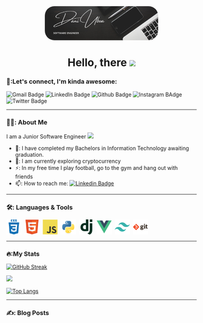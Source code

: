 <div id="header" align="center">
  <img
  src="/images/banner.png"
  alt="Alt text"
  title="Optional title"
  style="display: inline-block; margin: 0 auto; max-width: 300px; border-radius: 25px; ">
    
  <h1>
    Hello, there
    <img src="https://media.giphy.com/media/hvRJCLFzcasrR4ia7z/giphy.gif" width="30px"/>
  </h1>
</div>

### 🤝:Let's connect, I'm kinda awesome:

<div id="header">
   <div id="badges">
      <img src="https://img.shields.io/badge/Gmail-D14836?style=for-the-badge&logo=gmail&logoColor=white" alt="Gmail Badge"/>
      <img src="https://img.shields.io/badge/LinkedIn-0077B5?style=for-the-badge&logo=linkedin&logoColor=white" alt="LinkedIn Badge"/>
      <img src="https://img.shields.io/badge/GitHub-100000?style=for-the-badge&logo=github&logoColor=white" alt="Github Badge"/>
      <img src="https://img.shields.io/badge/Instagram-E4405F?style=for-the-badge&logo=instagram&logoColor=white" alt="Instagram BAdge"/>
      <img src="https://img.shields.io/badge/Twitter-1DA1F2?style=for-the-badge&logo=twitter&logoColor=white" alt="Twitter Badge"/>
    </div>
   
</div>

---

### 👨‍💻: About Me

I am a Junior Software Engineer <img src="https://media.giphy.com/media/WUlplcMpOCEmTGBtBW/giphy.gif" width="30">

- 🔭: I have completed my Bachelors in Information Technology awaiting graduation.
- 🌱: I am currently exploring cryptocurrency
- ⚡: In my free time I play football, go to the gym and hang out with friends
- 📫: How to reach me: [![Linkedin Badge](https://img.shields.io/badge/-UkechDanielUboa-blue?style=flat&logo=Linkedin&logoColor=white)](linkedin.com/in/ukechdanieluboa)

---

### 🛠️: Languages & Tools

<div>
  <img src="https://github.com/devicons/devicon/blob/master/icons/css3/css3-plain-wordmark.svg"  title="CSS3" alt="CSS" width="40" height="40"/>&nbsp;
  <img src="https://github.com/devicons/devicon/blob/master/icons/html5/html5-original.svg" title="HTML5" alt="HTML" width="40" height="40"/>&nbsp;
  <img src="https://github.com/devicons/devicon/blob/master/icons/javascript/javascript-original.svg" title="JavaScript" alt="JavaScript" width="40" height="40"/>&nbsp;
   <img src="https://github.com/devicons/devicon/blob/master/icons/python/python-original.svg" title="Python" alt="Python" width="40" height="40"/>&nbsp;
  <img src="https://github.com/devicons/devicon/blob/master/icons/django/django-plain.svg" title="Django" alt="Django" width="40" height="40"/>&nbsp;
  <img src="https://github.com/devicons/devicon/blob/master/icons/vuejs/vuejs-original.svg" title="Vuejs" alt="Vuejs" width="40" height="40"/>&nbsp;
  <img src="https://github.com/devicons/devicon/blob/master/icons/tailwindcss/tailwindcss-plain.svg" title="Tailwindcss" alt="Tailwindcss" width="40" height="40"/>&nbsp;
  <img src="https://github.com/devicons/devicon/blob/master/icons/git/git-original-wordmark.svg" title="Git" **alt="Git" width="40" height="40"/>
</div>

---

### 🔥:My Stats

[![GitHub Streak](http://github-readme-streak-stats.herokuapp.com?user=daniuboa&date_format=M%20j%5B%2C%20Y%5D)](https://git.io/streak-stats)

<img height="180em" src="https://github-readme-stats.vercel.app/api?username=daniuboa&show_icons=true&hide_border=false&&count_private=true&include_all_commits=true" />

[![Top Langs](https://github-readme-stats.vercel.app/api/top-langs/?username=daniuboa&layout=compact&theme=vision-friendly-default)](https://github.com/anuraghazra/github-readme-stats)

---

### ✍️: Blog Posts
